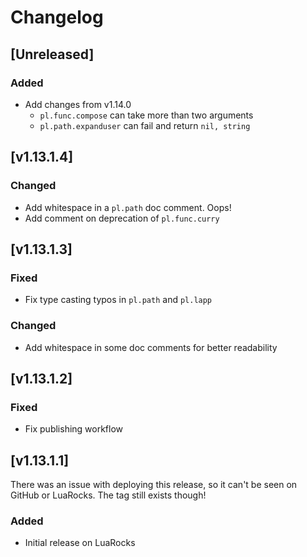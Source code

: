 # Changelog

## [Unreleased]

### Added

- Add changes from v1.14.0
  - `pl.func.compose` can take more than two arguments
  - `pl.path.expanduser` can fail and return `nil, string`

## [v1.13.1.4]

### Changed

- Add whitespace in a `pl.path` doc comment. Oops!
- Add comment on deprecation of `pl.func.curry`

## [v1.13.1.3]

### Fixed

- Fix type casting typos in `pl.path` and `pl.lapp`

### Changed

- Add whitespace in some doc comments for better readability

## [v1.13.1.2]

### Fixed

- Fix publishing workflow

## [v1.13.1.1]

There was an issue with deploying this release, so it can't be seen on GitHub or LuaRocks. The tag still exists though!

### Added

- Initial release on LuaRocks
